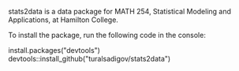 stats2data is a data package for MATH 254, Statistical Modeling and Applications, at Hamilton College. 

To install the package, run the following code in the console:

install.packages("devtools")
devtools::install_github("turalsadigov/stats2data")